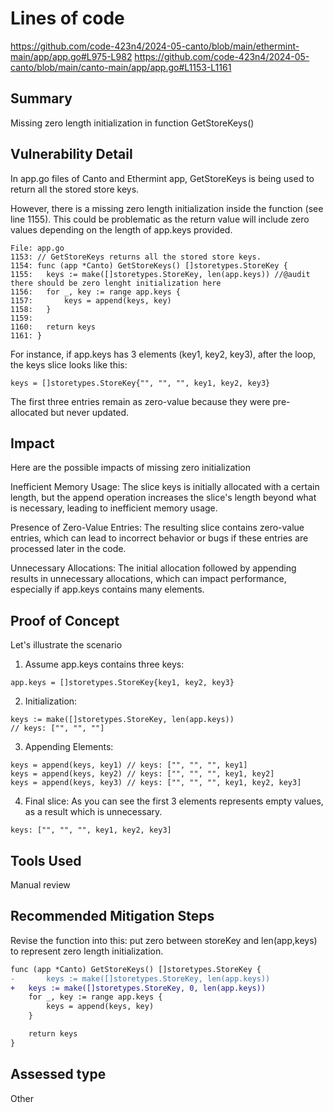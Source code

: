 # Lines of code

https://github.com/code-423n4/2024-05-canto/blob/main/ethermint-main/app/app.go#L975-L982
https://github.com/code-423n4/2024-05-canto/blob/main/canto-main/app/app.go#L1153-L1161


## Summary
Missing zero length initialization in function GetStoreKeys()

## Vulnerability Detail
In app.go files of Canto and Ethermint app, GetStoreKeys is being used to return all the stored store keys.

However,  there is a missing zero length initialization inside the function (see line 1155). This could be problematic as the return value will include zero values depending on the length of app.keys provided.

````Solidity
File: app.go
1153: // GetStoreKeys returns all the stored store keys.
1154: func (app *Canto) GetStoreKeys() []storetypes.StoreKey {
1155: 	keys := make([]storetypes.StoreKey, len(app.keys)) //@audit there should be zero lenght initialization here
1156: 	for _, key := range app.keys {
1157: 		keys = append(keys, key)
1158: 	}
1159: 
1160: 	return keys
1161: }
````

For instance, if app.keys has 3 elements (key1, key2, key3), after the loop, the keys slice looks like this:
````
keys = []storetypes.StoreKey{"", "", "", key1, key2, key3}
````
The first three entries remain as zero-value because they were pre-allocated but never updated.
## Impact

Here are the possible impacts of missing zero initialization

Inefficient Memory Usage:
The slice keys is initially allocated with a certain length, but the append operation increases the slice's length beyond what is necessary, leading to inefficient memory usage.

Presence of Zero-Value Entries:
The resulting slice contains zero-value entries, which can lead to incorrect behavior or bugs if these entries are processed later in the code.

Unnecessary Allocations:
The initial allocation followed by appending results in unnecessary allocations, which can impact performance, especially if app.keys contains many elements.

## Proof of Concept
Let's illustrate the scenario 

1. Assume app.keys contains three keys:
````
app.keys = []storetypes.StoreKey{key1, key2, key3}
````
2. Initialization:
````
keys := make([]storetypes.StoreKey, len(app.keys))
// keys: ["", "", ""]
````
3. Appending Elements:
````
keys = append(keys, key1) // keys: ["", "", "", key1]
keys = append(keys, key2) // keys: ["", "", "", key1, key2]
keys = append(keys, key3) // keys: ["", "", "", key1, key2, key3]
````
4. Final slice: As you can see the first 3 elements represents empty values, as a result which is unnecessary.
````
keys: ["", "", "", key1, key2, key3]
````


## Tools Used
Manual review

## Recommended Mitigation Steps
Revise the function into this: put zero between storeKey and len(app,keys) to represent zero length initialization.
````Diff
func (app *Canto) GetStoreKeys() []storetypes.StoreKey {
-       keys := make([]storetypes.StoreKey, len(app.keys))
+	keys := make([]storetypes.StoreKey, 0, len(app.keys))
	for _, key := range app.keys {
		keys = append(keys, key)
	}

	return keys
}
````





## Assessed type

Other